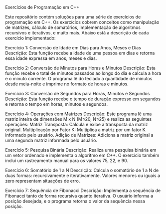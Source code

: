 Exercícios de Programação em C++

Este repositório contém soluções para uma série de exercícios de programação em C++. Os exercícios cobrem conceitos como manipulação de matrizes, cálculo de somatórios, implementação de algoritmos recursivos e iterativos, e muito mais. Abaixo está a descrição de cada exercício implementado:

Exercício 1: Conversão de Idade em Dias para Anos, Meses e Dias
Descrição: Esta função recebe a idade de uma pessoa em dias e retorna essa idade expressa em anos, meses e dias.

Exercício 2: Conversão de Minutos para Horas e Minutos
Descrição: Esta função recebe o total de minutos passados ao longo do dia e calcula a hora e o minuto corrente. O programa lê do teclado a quantidade de minutos desde meia-noite e imprime no formato de horas e minutos.

Exercício 3: Conversão de Segundos para Horas, Minutos e Segundos
Descrição: Esta função recebe o tempo de duração expresso em segundos e retorna o tempo em horas, minutos e segundos.

Exercício 4: Operações com Matrizes
Descrição: Este programa lê uma matriz inteira de dimensões M x N (M≤20, N≤25) e realiza as seguintes operações:
Matriz Transposta: Calcula e exibe a transposta da matriz original.
Multiplicação por Fator K: Multiplica a matriz por um fator K informado pelo usuário.
Adição de Matrizes: Adiciona a matriz original a uma segunda matriz informada pelo usuário.

Exercício 5: Pesquisa Binária
Descrição: Realiza uma pesquisa binária em um vetor ordenado e implementa o algoritmo em C++. O exercício também inclui um rastreamento manual para os valores 75, 22, e 90.

Exercício 6: Somatório de 1 a N
Descrição: Calcula o somatório de 1 a N de duas formas: recursivamente e iterativamente. Valores menores ou iguais a zero representam situações de erro.

Exercício 7: Sequência de Fibonacci
Descrição: Implementa a sequência de Fibonacci tanto de forma recursiva quanto iterativa. O usuário informa a posição desejada, e o programa retorna o valor da sequência nessa posição.
